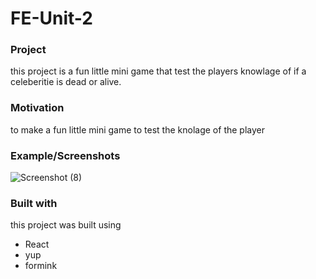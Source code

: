 # FE-Unit-2

### Project

this project is a fun little mini game that test the players knowlage of if a celeberitie is dead or alive.



### Motivation 
to make a fun little mini game to test the knolage of the player 



### Example/Screenshots

![Screenshot (8)](https://user-images.githubusercontent.com/52684059/113808266-89191b80-971a-11eb-8d6c-07a9daa972d7.png)

### Built with 

this project was built using 


- React 
- yup 
- formink 










